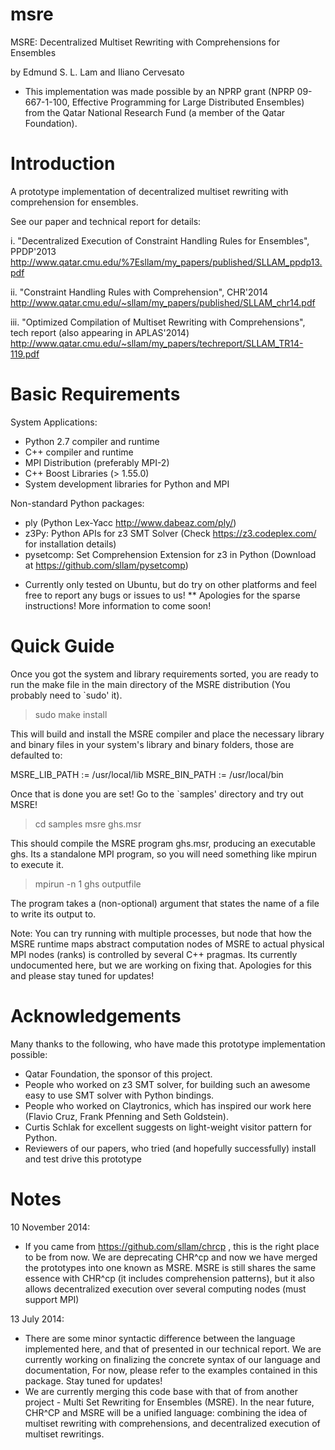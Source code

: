 msre
====

MSRE: Decentralized Multiset Rewriting with Comprehensions for Ensembles

by Edmund S. L. Lam and Iliano Cervesato

* This implementation was made possible by an NPRP grant (NPRP 09-667-1-100, Effective Programming for Large Distributed Ensembles) from the Qatar National Research Fund (a member of the Qatar Foundation). 

Introduction
============

A prototype implementation of decentralized multiset rewriting with comprehension for ensembles.

See our paper and technical report for details:

i. "Decentralized Execution of Constraint Handling Rules for Ensembles", PPDP'2013
http://www.qatar.cmu.edu/%7Esllam/my_papers/published/SLLAM_ppdp13.pdf

ii. "Constraint Handling Rules with Comprehension", CHR'2014
http://www.qatar.cmu.edu/~sllam/my_papers/published/SLLAM_chr14.pdf

iii. "Optimized Compilation of Multiset Rewriting with Comprehensions", tech report (also appearing in APLAS'2014)
http://www.qatar.cmu.edu/~sllam/my_papers/techreport/SLLAM_TR14-119.pdf

Basic Requirements
==================

System Applications:
   - Python 2.7 compiler and runtime
   - C++ compiler and runtime
   - MPI Distribution (preferably MPI-2)
   - C++ Boost Libraries (> 1.55.0)
   - System development libraries for Python and MPI

Non-standard Python packages:
   - ply (Python Lex-Yacc http://www.dabeaz.com/ply/)
   - z3Py: Python APIs for z3 SMT Solver (Check https://z3.codeplex.com/ for installation details)
   - pysetcomp: Set Comprehension Extension for z3 in Python (Download at https://github.com/sllam/pysetcomp)

* Currently only tested on Ubuntu, but do try on other platforms and feel free to report any bugs or issues to us!
** Apologies for the sparse instructions! More information to come soon! 

Quick Guide
===========

Once you got the system and library requirements sorted, you are ready to run the make file in the main directory
of the MSRE distribution (You probably need to `sudo' it). 

> sudo make install

This will build and install the MSRE compiler and place the necessary library and binary files in your system's
library and binary folders, those are defaulted to:

MSRE_LIB_PATH := /usr/local/lib
MSRE_BIN_PATH := /usr/local/bin

Once that is done you are set! Go to the `samples' directory and try out MSRE!

> cd samples
> msre ghs.msr

This should compile the MSRE program ghs.msr, producing an executable ghs. Its a standalone MPI program, so
you will need something like mpirun to execute it.

> mpirun -n 1 ghs outputfile

The program takes a (non-optional) argument that states the name of a file to write its output to.

Note: You can try running with multiple processes, but node that how the MSRE runtime maps abstract computation nodes of 
MSRE to actual physical MPI nodes (ranks) is controlled by several C++ pragmas. Its currently undocumented here, but we 
are working on fixing that. Apologies for this and please stay tuned for updates!

Acknowledgements
================

Many thanks to the following, who have made this prototype implementation possible:
  - Qatar Foundation, the sponsor of this project.
  - People who worked on z3 SMT solver, for building such an awesome easy to use SMT solver with Python bindings.
  - People who worked on Claytronics, which has inspired our work here (Flavio Cruz, Frank Pfenning and Seth Goldstein). 
  - Curtis Schlak for excellent suggests on light-weight visitor pattern for Python.
  - Reviewers of our papers, who tried (and hopefully successfully) install and test drive this prototype

Notes
=====

10 November 2014:
  - If you came from https://github.com/sllam/chrcp , this is the right place to be from now.
    We are deprecating CHR^cp and now we have merged the prototypes into one known as MSRE.
    MSRE is still shares the same essence with CHR^cp (it includes comprehension patterns),
    but it also allows decentralized execution over several computing nodes (must support MPI)

13 July 2014: 
  - There are some minor syntactic difference between the language implemented here, and that of 
    presented in our technical report. We are currently working on finalizing the concrete syntax 
    of our language and documentation, For now, please refer to the examples contained in this
    package. Stay tuned for updates!
  - We are currently merging this code base with that of from another project - Multi Set Rewriting 
    for Ensembles (MSRE). In the near future, CHR^CP and MSRE will be a unified language: combining 
    the idea of multiset rewriting with comprehensions, and decentralized execution of multiset rewritings.

